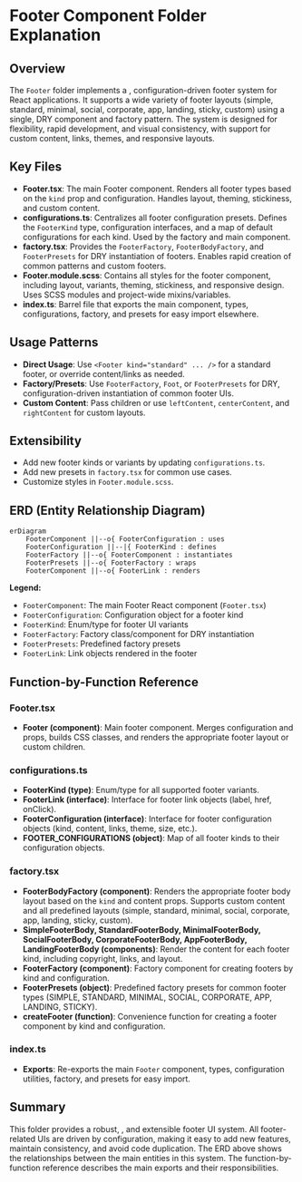 # Footer Component Folder Explanation

## Overview

The `Footer` folder implements a , configuration-driven footer system for React applications. It supports a wide variety of footer layouts (simple, standard, minimal, social, corporate, app, landing, sticky, custom) using a single, DRY component and factory pattern. The system is designed for flexibility, rapid development, and visual consistency, with support for custom content, links, themes, and responsive layouts.

## Key Files

- **Footer.tsx**: The main Footer component. Renders all footer types based on the `kind` prop and configuration. Handles layout, theming, stickiness, and custom content.
- **configurations.ts**: Centralizes all footer configuration presets. Defines the `FooterKind` type, configuration interfaces, and a map of default configurations for each kind. Used by the factory and main component.
- **factory.tsx**: Provides the `FooterFactory`, `FooterBodyFactory`, and `FooterPresets` for DRY instantiation of footers. Enables rapid creation of common patterns and custom footers.
- **Footer.module.scss**: Contains all styles for the footer component, including layout, variants, theming, stickiness, and responsive design. Uses SCSS modules and project-wide mixins/variables.
- **index.ts**: Barrel file that exports the main component, types, configurations, factory, and presets for easy import elsewhere.

## Usage Patterns

- **Direct Usage**: Use `<Footer kind="standard" ... />` for a standard footer, or override content/links as needed.
- **Factory/Presets**: Use `FooterFactory`, `Foot`, or `FooterPresets` for DRY, configuration-driven instantiation of common footer UIs.
- **Custom Content**: Pass children or use `leftContent`, `centerContent`, and `rightContent` for custom layouts.

## Extensibility

- Add new footer kinds or variants by updating `configurations.ts`.
- Add new presets in `factory.tsx` for common use cases.
- Customize styles in `Footer.module.scss`.

## ERD (Entity Relationship Diagram)

```mermaid
erDiagram
    FooterComponent ||--o{ FooterConfiguration : uses
    FooterConfiguration ||--|{ FooterKind : defines
    FooterFactory ||--o{ FooterComponent : instantiates
    FooterPresets ||--o{ FooterFactory : wraps
    FooterComponent ||--o{ FooterLink : renders
```

**Legend:**

- `FooterComponent`: The main Footer React component (`Footer.tsx`)
- `FooterConfiguration`: Configuration object for a footer kind
- `FooterKind`: Enum/type for footer UI variants
- `FooterFactory`: Factory class/component for DRY instantiation
- `FooterPresets`: Predefined factory presets
- `FooterLink`: Link objects rendered in the footer

## Function-by-Function Reference

### Footer.tsx

- **Footer (component)**: Main footer component. Merges configuration and props, builds CSS classes, and renders the appropriate footer layout or custom children.

### configurations.ts

- **FooterKind (type)**: Enum/type for all supported footer variants.
- **FooterLink (interface)**: Interface for footer link objects (label, href, onClick).
- **FooterConfiguration (interface)**: Interface for footer configuration objects (kind, content, links, theme, size, etc.).
- **FOOTER_CONFIGURATIONS (object)**: Map of all footer kinds to their configuration objects.

### factory.tsx

- **FooterBodyFactory (component)**: Renders the appropriate footer body layout based on the `kind` and content props. Supports custom content and all predefined layouts (simple, standard, minimal, social, corporate, app, landing, sticky, custom).
- **SimpleFooterBody, StandardFooterBody, MinimalFooterBody, SocialFooterBody, CorporateFooterBody, AppFooterBody, LandingFooterBody (components)**: Render the content for each footer kind, including copyright, links, and layout.
- **FooterFactory (component)**: Factory component for creating footers by kind and configuration.
- **FooterPresets (object)**: Predefined factory presets for common footer types (SIMPLE, STANDARD, MINIMAL, SOCIAL, CORPORATE, APP, LANDING, STICKY).
- **createFooter (function)**: Convenience function for creating a footer component by kind and configuration.

### index.ts

- **Exports**: Re-exports the main `Footer` component, types, configuration utilities, factory, and presets for easy import.

## Summary

This folder provides a robust, , and extensible footer UI system. All footer-related UIs are driven by configuration, making it easy to add new features, maintain consistency, and avoid code duplication. The ERD above shows the relationships between the main entities in this system. The function-by-function reference describes the main exports and their responsibilities.
